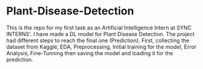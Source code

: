 # Plant-Disease-Detection
This is the repo for my first task as an Artificial Intelligence Intern at SYNC INTERNS'. I have made a DL model for Plant Disease Detection. The project had different steps to reach the final one (Prediction). First, collecting the dataset from Kaggle, EDA, Preprocessing, Initial training for the model, Error Analysis, Fine-Tunning then saving the model and loading it for the prediction.
